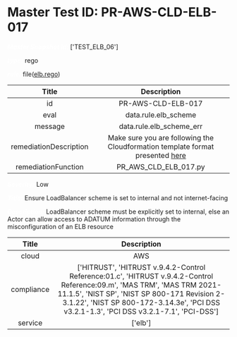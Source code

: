 



# Master Test ID: PR-AWS-CLD-ELB-017


***<font color="white">Master Snapshot Id:</font>*** ['TEST_ELB_06']

***<font color="white">type:</font>*** rego

***<font color="white">rule:</font>*** file([elb.rego])  
  
  
  
  

|Title|Description|
| :---: | :---: |
|id|PR-AWS-CLD-ELB-017|
|eval|data.rule.elb_scheme|
|message|data.rule.elb_scheme_err|
|remediationDescription|Make sure you are following the Cloudformation template format presented <a href='https://docs.aws.amazon.com/AWSCloudFormation/latest/UserGuide/aws-resource-elasticloadbalancingv2-loadbalancer.html' target='_blank'>here</a>|
|remediationFunction|PR_AWS_CLD_ELB_017.py|


***<font color="white">Severity:</font>*** Low

***<font color="white">Title:</font>*** Ensure LoadBalancer scheme is set to internal and not internet-facing

***<font color="white">Description:</font>*** LoadBalancer scheme must be explicitly set to internal, else an Actor can allow access to ADATUM information through the misconfiguration of an ELB resource  
  
  

|Title|Description|
| :---: | :---: |
|cloud|AWS|
|compliance|['HITRUST', 'HITRUST v.9.4.2-Control Reference:01.c', 'HITRUST v.9.4.2-Control Reference:09.m', 'MAS TRM', 'MAS TRM 2021-11.1.5', 'NIST SP', 'NIST SP 800-171 Revision 2-3.1.22', 'NIST SP 800-172-3.14.3e', 'PCI DSS v3.2.1-1.3', 'PCI DSS v3.2.1-7.1', 'PCI-DSS']|
|service|['elb']|



[elb.rego]: https://github.com/prancer-io/prancer-compliance-test/tree/master/aws/cloud/elb.rego
